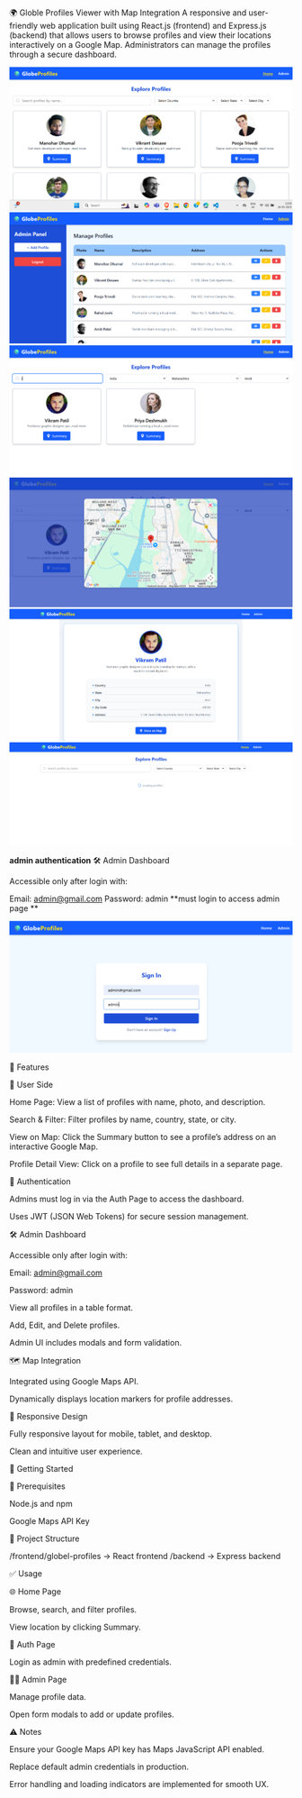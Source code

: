 🌍 Globle Profiles Viewer with Map Integration
A responsive and user-friendly web application built using React.js (frontend) and Express.js (backend) that allows users to browse profiles and view their locations interactively on a Google Map. Administrators can manage the profiles through a secure dashboard.

![image alt](https://github.com/manohar12-max/global-profiles/blob/5e7b5c5739d085180c252408f0b4726192e30fca/Screenshot%202025-05-26%20120514.png)
![image alt](https://github.com/manohar12-max/global-profiles/blob/5e7b5c5739d085180c252408f0b4726192e30fca/Screenshot%202025-05-26%20120800.png)
![image alt](https://github.com/manohar12-max/global-profiles/blob/5e7b5c5739d085180c252408f0b4726192e30fca/Screenshot%202025-05-26%20121413.png)
![image alt](https://github.com/manohar12-max/global-profiles/blob/5e7b5c5739d085180c252408f0b4726192e30fca/Screenshot%202025-05-26%20121549.png)
![image alt](https://github.com/manohar12-max/global-profiles/blob/5e7b5c5739d085180c252408f0b4726192e30fca/Screenshot%202025-05-26%20121632.png)
![image alt](https://github.com/manohar12-max/global-profiles/blob/5e7b5c5739d085180c252408f0b4726192e30fca/Screenshot%202025-05-26%20121926.png)


**admin authentication**
🛠️ Admin Dashboard

Accessible only after login with:

Email: admin@gmail.com
Password: admin
**must login to access admin page **

![image alt](https://github.com/manohar12-max/global-profiles/blob/cfc63217d337aa8c9c535f30f9f494de7588149b/Screenshot%202025-05-26%20122637.png)




📌 Features

👤 User Side

Home Page: View a list of profiles with name, photo, and description.

Search & Filter: Filter profiles by name, country, state, or city.

View on Map: Click the Summary button to see a profile’s address on an interactive Google Map.

Profile Detail View: Click on a profile to see full details in a separate page.

🔐 Authentication

Admins must log in via the Auth Page to access the dashboard.

Uses JWT (JSON Web Tokens) for secure session management.

🛠️ Admin Dashboard

Accessible only after login with:

Email: admin@gmail.com

Password: admin

View all profiles in a table format.

Add, Edit, and Delete profiles.

Admin UI includes modals and form validation.

🗺️ Map Integration

Integrated using Google Maps API.

Dynamically displays location markers for profile addresses.

📱 Responsive Design

Fully responsive layout for mobile, tablet, and desktop.

Clean and intuitive user experience.

🚀 Getting Started

🔧 Prerequisites

Node.js and npm

Google Maps API Key

📁 Project Structure

/frontend/globel-profiles     → React frontend
/backend     → Express backend


✅ Usage

🌐 Home Page

Browse, search, and filter profiles.

View location by clicking Summary.

🔑 Auth Page

Login as admin with predefined credentials.

🧑‍💼 Admin Page

Manage profile data.

Open form modals to add or update profiles.

⚠️ Notes

Ensure your Google Maps API key has Maps JavaScript API enabled.

Replace default admin credentials in production.

Error handling and loading indicators are implemented for smooth UX.


